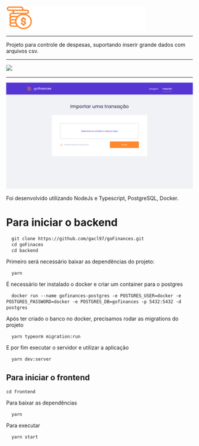 ![](/frontend/src/assets/logo.svg)

***

Projeto para controle de despesas, suportando inserir grande dados com arquivos csv.

***

![](/frontend/src/assets/Design/Início.svg)
***

![](/frontend/src/assets/Design/Importar.svg)

Foi desenvolvido utilizando NodeJs e Typescript, PostgreSQL, Docker.

# Para iniciar o backend


      git clone https://github.com/gacl97/goFinances.git
      cd goFinaces
      cd backend


Primeiro será necessário baixar as dependências do projeto:

      yarn

É necessário ter instalado o docker e criar um container para o postgres

      docker run --name gofinances-postgres -e POSTGRES_USER=docker -e POSTGRES_PASSWORD=docker -e POSTGRES_DB=gofinances -p 5432:5432 -d postgres

Após ter criado o banco no docker, precisamos rodar as migrations do projeto

      yarn typeorm migration:run

E por fim executar o servidor e utilizar a aplicação

      yarn dev:server


## Para iniciar o frontend

    cd frontend

Para baixar as dependências

      yarn

Para executar 

      yarn start